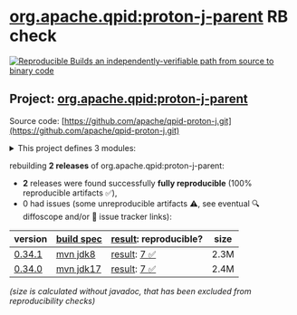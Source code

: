 [org.apache.qpid:proton-j-parent](https://central.sonatype.com/artifact/org.apache.qpid/proton-j-parent/versions) RB check
=======

[![Reproducible Builds](https://reproducible-builds.org/images/logos/rb.svg) an independently-verifiable path from source to binary code](https://reproducible-builds.org/)

## Project: [org.apache.qpid:proton-j-parent](https://central.sonatype.com/artifact/org.apache.qpid/proton-j-parent/versions)

Source code: [https://github.com/apache/qpid-proton-j.git](https://github.com/apache/qpid-proton-j.git)

<details><summary>This project defines 3 modules:</summary>

* [org.apache.qpid:apache-qpid-proton-j](https://central.sonatype.com/artifact/org.apache.qpid/apache-qpid-proton-j/0.34.1)
* [org.apache.qpid:proton-j](https://central.sonatype.com/artifact/org.apache.qpid/proton-j/0.34.1)
* [org.apache.qpid:proton-j-parent](https://central.sonatype.com/artifact/org.apache.qpid/proton-j-parent/0.34.1)
</details>

rebuilding **2 releases** of org.apache.qpid:proton-j-parent:
- **2** releases were found successfully **fully reproducible** (100% reproducible artifacts :white_check_mark:),
- 0 had issues (some unreproducible artifacts :warning:, see eventual :mag: diffoscope and/or :memo: issue tracker links):

| version | [build spec](/BUILDSPEC.md) | [result](https://reproducible-builds.org/docs/jvm/): reproducible? | size |
| -- | --------- | ------ | -- |
| [0.34.1](https://central.sonatype.com/artifact/org.apache.qpid/proton-j-parent/0.34.1/pom) | [mvn jdk8](proton-j-0.34.1.buildspec) | [result](proton-j-parent-0.34.1.buildinfo): [7 :white_check_mark: ](proton-j-parent-0.34.1.buildcompare) | 2.3M |
| [0.34.0](https://central.sonatype.com/artifact/org.apache.qpid/proton-j-parent/0.34.0/pom) | [mvn jdk17](proton-j-0.34.0.buildspec) | [result](proton-j-parent-0.34.0.buildinfo): [7 :white_check_mark: ](proton-j-parent-0.34.0.buildcompare) | 2.4M |

<i>(size is calculated without javadoc, that has been excluded from reproducibility checks)</i>
